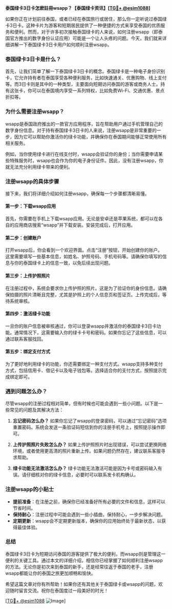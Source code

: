 **泰国绿卡3日卡怎麽註冊wsapp？【泰国绿卡资讯】[[TG💪+ @esim1088](https://t.me/s/esim1088)]**

如果你正在计划前往泰国，或者已经在泰国旅行或居住，那么你一定听说过泰国绿卡3日卡。这种卡片为游客和短期居民提供了一种便捷的方式来享受泰国的优质服务和便利。然而，对于许多初次接触泰国绿卡的人来说，如何注册wsapp（即泰国官方推出的数字身份认证应用）可能是一个让人头疼的问题。今天，我们就来详细讲解一下泰国绿卡3日卡用户如何顺利注册wsapp。

### 泰国绿卡3日卡是什么？

首先，让我们简单了解一下泰国绿卡3日卡的概念。泰国绿卡是一种电子身份识别卡，它允许持有者在泰国享受各种便利服务，比如快速通关、优惠购物、线上支付等。而3日卡则是其中的一种类型，主要面向短期访问泰国的游客或商务人士。持有这张卡，你可以在泰国境内享受一系列特权，比如免费Wi-Fi、交通优惠、景点折扣等。

### 为什么需要注册wsapp？

wsapp是泰国政府推出的一款官方应用程序，旨在帮助用户通过手机管理自己的数字身份信息。对于持有泰国绿卡3日卡的人来说，注册wsapp是非常重要的一步，因为它可以帮助你激活你的绿卡功能，并确保你在泰国期间能够正常使用所有相关服务。

例如，当你使用绿卡进行在线支付时，wsapp会验证你的身份；当你需要申请某些特殊服务时，wsapp也会作为你的电子身份证件。因此，没有注册wsapp，你就无法充分利用绿卡带来的便利。

### 注册wsapp的具体步骤

接下来，我们将详细介绍如何注册wsapp，确保每一个步骤都清晰易懂。

#### 第一步：下载wsapp应用

首先，你需要在手机上下载wsapp应用。无论是安卓还是苹果系统，都可以在各自的应用商店搜索“wsapp”并下载安装。安装完成后，打开应用。

#### 第二步：创建账户

打开wsapp后，你会看到一个欢迎界面。点击“注册”按钮，开始创建你的账户。这里需要填写一些基本信息，如姓名、护照号码、手机号码等。请确保你填写的信息与你的泰国绿卡上的信息一致，以免后续出现问题。

#### 第三步：上传护照照片

在注册过程中，系统会要求你上传护照的照片。这是为了验证你的身份信息。请确保拍摄的照片清晰且完整，尤其是护照上的个人信息页和签证页。上传完成后，等待系统审核。

#### 第四步：激活绿卡功能

一旦你的账户信息被审核通过，你可以登录wsapp并激活你的泰国绿卡3日卡功能。通常情况下，这需要输入你的绿卡卡号和密码。如果你忘记了这些信息，可以通过联系客服找回。

#### 第五步：绑定支付方式

为了更好地利用绿卡的功能，你还需要绑定一种支付方式。wsapp支持多种支付方式，包括信用卡、借记卡以及电子钱包等。选择适合你的支付方式，按照提示完成绑定即可。

### 遇到问题怎么办？

尽管wsapp的注册过程相对简单，但有时候也可能会遇到一些小问题。以下是一些常见的问题及其解决方法：

1. **忘记密码怎么办？**
   如果你忘记了wsapp的登录密码，可以通过“忘记密码”选项重置密码。系统会发送一条验证码短信到你的注册手机号上，按照提示操作即可。

2. **上传护照照片失败怎么办？**
   如果上传护照照片时出现错误，可以尝试更换网络环境，或者使用更高清的照片重新上传。如果问题仍然存在，建议联系客服寻求帮助。

3. **绿卡功能无法激活怎么办？**
   绿卡功能无法激活可能是因为卡号或密码输入有误。请仔细核对你的绿卡信息，必要时可以联系发卡机构确认。

### 注册wsapp的小贴士

- **提前准备**：在注册之前，确保你已经准备好所有必要的文件和信息，这样可以节省时间。
- **保持耐心**：注册过程中可能会遇到一些小插曲，保持耐心，一步步解决问题。
- **定期更新**：wsapp会不定期更新版本，确保你的应用始终处于最新状态，以获得最佳体验。

### 总结

泰国绿卡3日卡为短期访问泰国的游客提供了极大的便利，而wsapp则是管理这一便利的关键工具。通过本文的详细介绍，相信你已经掌握了如何顺利注册wsapp的方法。无论你是初次来到泰国的新手，还是经常往返于泰国的老手，注册wsapp都能让你的泰国之旅更加顺畅和愉快。

希望这篇文章对你有所帮助！如果你还有其他关于泰国绿卡或wsapp的问题，欢迎随时留言交流。祝你在泰国度过一段美好的时光！

[[TG💪+ @esim1088](https://t.me/s/esim1088) ![Image](https://i.postimg.cc/4NQfJmqS/Snipaste-2025-05-13-00-14-12.png)]